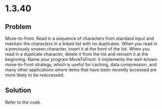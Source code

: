 # 1.3.40

## Problem
Move-to-front. Read in a sequence of characters from standard input and maintain the characters in a linked list with no duplicates. When you read in a previously unseen character, insert it at the front of the list. When you read in a duplicate character, delete it from the list and reinsert it at the beginning. Name your program MoveToFront: it implements the well-known move-to-front strategy, which is useful for caching, data compression, and many other applications where items that have been recently accessed are more likely to be reaccessed.

## Solution
Refer to the code.